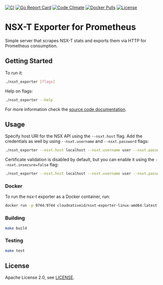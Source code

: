 [![CI](https://github.com/jk8s/nsxt_exporter/workflows/Master%20Deployment/badge.svg)][ci]
[![Go Report Card](https://goreportcard.com/badge/github.com/prometheus/haproxy_exporter)][goreportcard]
[![Code Climate](https://codeclimate.com/github/prometheus/haproxy_exporter/badges/gpa.svg)][codeclimate]
[![Docker Pulls](https://img.shields.io/docker/pulls/cloudnativeid/nsxt-exporter-linux-amd64.svg?maxAge=604800)][hub]
[![License](https://img.shields.io/badge/License-Apache%202.0-blue.svg)][license]

[ci]: https://github.com/jk8s/nsxt_exporter/actions?query=workflow%3A%22Master+Deployment%22+branch%3Amaster
[goreportcard]: https://goreportcard.com/report/github.com/jk8s/nsxt_exporter
[codeclimate]: https://codeclimate.com/github/jk8s/nsxt_exporter
[hub]: https://hub.docker.com/r/cloudnativeid/nsxt-exporter-linux-amd64/
[license]: https://opensource.org/licenses/Apache-2.0

# NSX-T Exporter for Prometheus
Simple server that scrapes NSX-T stats and exports them via HTTP for Prometheus consumption.

## Getting Started

To run it:

```bash
./nsxt_exporter [flags]
```

Help on flags:

```bash
./nsxt_exporter --help
```

For more information check the [source code documentation][gdocs].

[gdocs]: http://godoc.org/github.com/jk8s/nsxt_exporter

## Usage

Specify host URI for the NSX API using the `--nsxt.host` flag. 
Add the credentials as well by using `--nsxt.username` and `--nsxt.password` flags:
```bash
./nsxt_exporter --nsxt.host localhost --nsxt.username user --nsxt.password password
```

Certificate validation is disabled by default, but
you can enable it using the `--nsxt.insecure=false` flag:
```bash
./nsxt_exporter --nsxt.host localhost --nsxt.username user --nsxt.password password --nsxt.insecure=false
```

### Docker

To run the nsx-t exporter as a Docker container, run:

```bash
docker run -p 9744:9744 cloudnativeid/nsxt-exporter-linux-amd64:latest --nsxt.host localhost --nsxt.username user --nsxt.password password
```

### Building

```bash
make build
```

### Testing

```bash
make test
```

## License

Apache License 2.0, see [LICENSE](https://github.com/jk8s/nsxt_exporter/blob/master/LICENSE).
